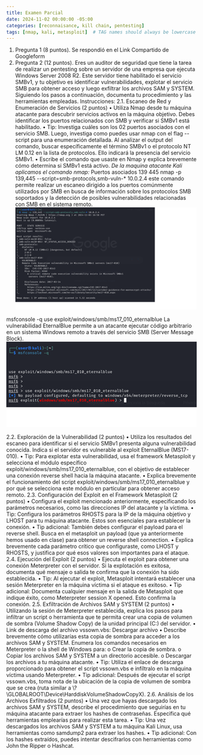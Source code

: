 ```yaml
---
title: Examen Parcial
date: 2024-11-02 00:00:00 -05:00
categories: [reconnaisance, kill chain, pentesting]
tags: [nmap, kali, metasploit]  # TAG names should always be lowercase
---
```



1. Pregunta 1 (8 puntos).
Se respondió en el Link Compartido de Googleform
2. Pregunta 2 (12 puntos).
Eres un auditor de seguridad que tiene la tarea de realizar un pentesting sobre un servidor de una empresa que ejecuta Windows Server 2008 R2. Este servidor tiene habilitado el servicio SMBv1, y tu objetivo es identificar vulnerabilidades, explotar el servicio SMB para obtener acceso y luego exfiltrar los archivos SAM y SYSTEM. Siguiendo los pasos a continuación, documenta tu procedimiento y las herramientas empleadas.
Instrucciones:
2.1. Escaneo de Red y Enumeración de Servicios (2 puntos)
•	Utiliza Nmap desde tu máquina atacante para descubrir servicios activos en la máquina objetivo. Debes identificar los puertos relacionados con SMB y verificar si SMBv1 está habilitado.
•	Tip: Investiga cuáles son los 02 puertos asociados con el servicio SMB. Luego, investiga como puedes usar nmap con el flag --script para una enumeración detallada. Al analizar el output del comando, buscar específicamente el término SMBv1 o el protocolo NT LM 0.12 en la lista de protocolos. Ello indicará la presencia del servicio SMBv1.
•	Escribe el comando que usaste en Nmap y explica brevemente cómo determina si SMBv1 está activo.
*De la maquina atacante Kali aplicamos el comando nmap:*
Puertos asociados
139
445
nmap -p 139,445 --script=smb-protocols,smb-vuln-* 10.0.2.4
este comando permite realizar un escaneo dirigido a los puertos comúnmente utilizados por SMB en busca de información sobre los protocolos SMB soportados y la detección de posibles vulnerabilidades relacionadas con SMB en el sistema remoto.
![figure1](/assets/images/fig001.png)

msfconsole -q
use exploit/windows/smb/ms17_010_eternalblue
La vulnerabilidad EternalBlue permite a un atacante ejecutar código arbitrario en un sistema Windows remoto a través del servicio SMB (Server Message Block).
![figure2](/assets/images/fig002.png) 

2.2. Exploración de la Vulnerabilidad (2 puntos)
•	Utiliza los resultados del escaneo para identificar si el servicio SMBv1 presenta alguna vulnerabilidad conocida. Indica si el servidor es vulnerable al exploit EternalBlue (MS17-010).
•	Tip: Para explotar esta vulnerabilidad, usa el framework Metasploit y selecciona el módulo específico exploit/windows/smb/ms17_010_eternalblue, con el objetivo de establecer una conexión reverse shell hacia la máquina atacante.
•	Explica brevemente el funcionamiento del script exploit/windows/smb/ms17_010_eternalblue y por qué se selecciona este módulo en particular para obtener acceso remoto.
2.3. Configuración del Exploit en el Framework Metasploit (2 puntos)
•	Configura el exploit mencionado anteriormente, especificando los parámetros necesarios, como las direcciones IP del atacante y la víctima.
•	Tip: Configura los parámetros RHOSTS para la IP de la máquina objetivo y LHOST para tu máquina atacante. Estos son esenciales para establecer la conexión.
•	Tip adicional: También debes configurar el payload para el reverse shell. Busca en el metasploit un payload (que ya anteriormente hemos usado en clase) para obtener un reverse shell connection.
•	Explica brevemente cada parámetro crítico que configuraste, como LHOST y RHOSTS, y justifica por qué esos valores son importantes para el ataque.
2.4. Ejecución del Exploit (2 puntos)
•	Ejecuta el exploit para obtener una conexión Meterpreter con el servidor. Si la explotación es exitosa, documenta qué mensaje o salida te confirma que la conexión ha sido establecida.
•	Tip: Al ejecutar el exploit, Metasploit intentará establecer una sesión Meterpreter en la máquina víctima si el ataque es exitoso.
•	Tip adicional: Documenta cualquier mensaje en la salida de Metasploit que indique éxito, como Meterpreter session X opened. Esto confirma la conexión.
2.5. Exfiltración de Archivos SAM y SYSTEM (2 puntos)
•	Utilizando la sesión de Meterpreter establecida, explica los pasos para infiltrar un script o herramienta que te permita crear una copia de volumen de sombra (Volume Shadow Copy) de la unidad principal (C:) del servidor.
•	Link de descarga del archivo vssown.vbs: Descargar archivo
•	Describe brevemente cómo utilizarías esta copia de sombra para acceder a los archivos SAM y SYSTEM. Enumera los comandos necesarios en Meterpreter o la shell de Windows para:
o	Crear la copia de sombra.
o	Copiar los archivos SAM y SYSTEM a un directorio accesible.
o	Descargar los archivos a tu máquina atacante.
•	Tip: Utiliza el enlace de descarga proporcionado para obtener el script vssown.vbs e infíltralo en la máquina víctima usando Meterpreter.
•	Tip adicional: Después de ejecutar el script vssown.vbs, toma nota de la ubicación de la copia de volumen de sombra que se crea (ruta similar a \\?\GLOBALROOT\Device\HarddiskVolumeShadowCopyX).
2.6. Análisis de los Archivos Exfiltrados (2 puntos)
•	Una vez que hayas descargado los archivos SAM y SYSTEM, describe el procedimiento que seguirías en tu máquina atacante para extraer los hashes de contraseñas. Especifica qué herramientas emplearías para realizar esta tarea.
•	Tip: Una vez descargados los archivos SAM y SYSTEM a tu máquina Kali Linux, usa herramientas como samdump2 para extraer los hashes.
•	Tip adicional: Con los hashes extraídos, puedes intentar descifrarlos con herramientas como John the Ripper o Hashcat.
